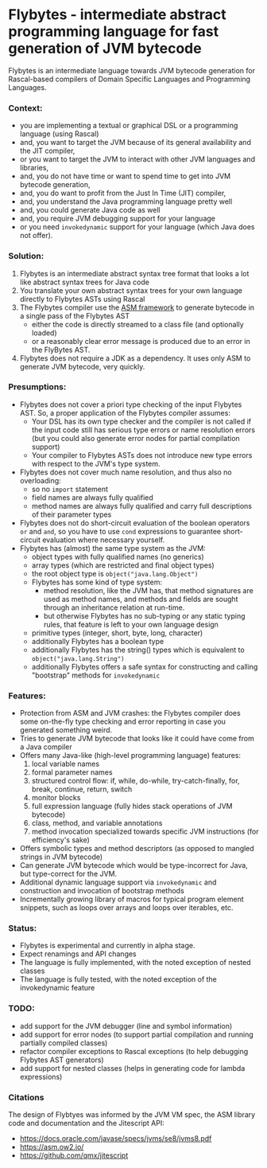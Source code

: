 # Flybytes - intermediate abstract programming language for fast generation of JVM bytecode

Flybytes is an intermediate language towards JVM bytecode generation for Rascal-based compilers of Domain Specific Languages and Programming Languages.

### Context:

* you are implementing a textual or graphical DSL or a programming language (using Rascal)
* and, you want to target the JVM because of its general availability and the JIT compiler, 
* or you want to target the JVM to interact with other JVM languages and libraries,
* and, you do not have time or want to spend time to get into JVM bytecode generation, 
* and, you do want to profit from the Just In Time (JIT) compiler,
* and, you understand the Java programming language pretty well
* and, you could generate Java code as well 
* and, you require JVM debugging support for your language
* or you need `invokedynamic` support for your language (which Java does not offer).

### Solution:

1. Flybytes is an intermediate abstract syntax tree format that looks a lot like abstract syntax trees for Java code
1. You translate your own abstract syntax trees for your own language directly to Flybytes ASTs using Rascal
1. The Flybytes compiler use the [ASM framework](https://asm.ow2.io/) to generate bytecode in a single pass of the Flybytes AST
   * either the code is directly streamed to a class file (and optionally loaded)
   * or a reasonably clear error message is produced due to an error in the FlyBytes AST.
1. Flybytes does not require a JDK as a dependency. It uses only ASM to generate JVM bytecode, very quickly.
   
### Presumptions:

* Flybytes does not cover a priori type checking of the input Flybytes AST. So, a proper application of the Flybytes compiler assumes:
   * Your DSL has its own type checker and the compiler is not called if the input code still has serious type errors or name resolution errors (but you could also generate error nodes for partial compilation support)
   * Your compiler to Flybytes ASTs does not introduce new type errors with respect to the JVM's type system.
* Flybytes does not cover much name resolution, and thus also no overloading:
   * so no `import` statement
   * field names are always fully qualified
   * method names are always fully qualified and carry full descriptions of their parameter types
* Flybytes does not do short-circuit evaluation of the boolean operators `or` and `and`, so you have to use `cond` expressions to guarantee short-circuit evaluation where necessary yourself.
* Flybytes has (almost) the same type system as the JVM:
   * object types with fully qualified names (no generics) 
   * array types (which are restricted and final object types)
   * the root object type is `object("java.lang.Object")`
   * Flybytes has some kind of type system:
      * method resolution, like the JVM has, that method signatures are used as method names, and methods and fields are sought through an inheritance relation at run-time.
      * but otherwise Flybytes has no sub-typing or any static typing rules, that feature is left to your own language design
   * primitive types (integer, short, byte, long, character)
   * additionally Flybytes has a boolean type
   * additionally Flybytes has the string() types which is equivalent to `object("java.lang.String")`
   * additionally Flybytes offers a safe syntax for constructing and calling "bootstrap" methods for `invokedynamic`

### Features:

* Protection from ASM and JVM crashes: the Flybytes compiler does some on-the-fly type checking and error reporting in case you generated something weird.
* Tries to generate JVM bytecode that looks like it could have come from a Java compiler
* Offers many Java-like (high-level programming language) features:
   1. local variable names
   1. formal parameter names
   1. structured control flow: if, while, do-while, try-catch-finally, for, break, continue, return, switch
   1. monitor blocks
   1. full expression language (fully hides stack operations of JVM bytecode)
   1. class, method, and variable annotations 
   1. method invocation specialized towards specific JVM instructions (for efficiency's sake)
* Offers symbolic types and method descriptors (as opposed to mangled strings in JVM bytecode)
* Can generate JVM bytecode which would be type-incorrect for Java, but type-correct for the JVM.
* Additional dynamic language support via `invokedynamic` and construction and invocation of bootstrap methods
* Incrementally growing library of macros for typical program element snippets, such as loops over arrays and loops over iterables, etc.

### Status:

* Flybytes is experimental and currently in alpha stage. 
* Expect renamings and API changes
* The language is fully implemented, with the noted exception of nested classes
* The language is fully tested, with the noted exception of the invokedynamic feature

### TODO:

* add support for the JVM debugger (line and symbol information)
* add support for error nodes (to support partial compilation and running partially compiled classes)
* refactor compiler exceptions to Rascal exceptions (to help debugging Flybytes AST generators)
* add support for nested classes (helps in generating code for lambda expressions)

### Citations

The design of Flybtyes was informed by the JVM VM spec, the ASM library code and documentation and the Jitescript API:

* <https://docs.oracle.com/javase/specs/jvms/se8/jvms8.pdf>
* <https://asm.ow2.io/>
* <https://github.com/qmx/jitescript>
